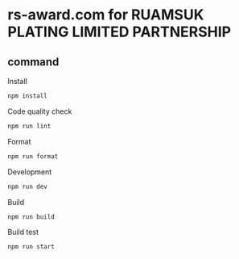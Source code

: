 # rs-award.com for RUAMSUK PLATING LIMITED PARTNERSHIP

## command

Install

```bash
npm install
```

Code quality check

```bash
npm run lint
```

Format

```bash
npm run format
```

Development

```bash
npm run dev
```

Build

```bash
npm run build
```

Build test

```bash
npm run start
```
